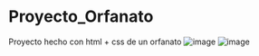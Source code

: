 # Proyecto_Orfanato
Proyecto hecho con html + css de un orfanato
![image](https://user-images.githubusercontent.com/69733418/163909956-f48c1275-b53b-4f88-9ddb-15c27102ae7a.png)
![image](https://user-images.githubusercontent.com/69733418/163910093-cb76dbb7-d6ca-4684-8809-3aa7036e6c0d.png)
